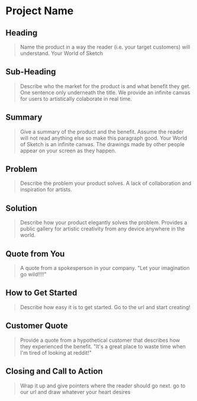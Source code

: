 # Project Name #

<!-- 
> This material was originally posted [here](http://www.quora.com/What-is-Amazons-approach-to-product-development-and-product-management). It is reproduced here for posterities sake.

There is an approach called "working backwards" that is widely used at Amazon. They work backwards from the customer, rather than starting with an idea for a product and trying to bolt customers onto it. While working backwards can be applied to any specific product decision, using this approach is especially important when developing new products or features.

For new initiatives a product manager typically starts by writing an internal press release announcing the finished product. The target audience for the press release is the new/updated product's customers, which can be retail customers or internal users of a tool or technology. Internal press releases are centered around the customer problem, how current solutions (internal or external) fail, and how the new product will blow away existing solutions.

If the benefits listed don't sound very interesting or exciting to customers, then perhaps they're not (and shouldn't be built). Instead, the product manager should keep iterating on the press release until they've come up with benefits that actually sound like benefits. Iterating on a press release is a lot less expensive than iterating on the product itself (and quicker!).

If the press release is more than a page and a half, it is probably too long. Keep it simple. 3-4 sentences for most paragraphs. Cut out the fat. Don't make it into a spec. You can accompany the press release with a FAQ that answers all of the other business or execution questions so the press release can stay focused on what the customer gets. My rule of thumb is that if the press release is hard to write, then the product is probably going to suck. Keep working at it until the outline for each paragraph flows. 

Oh, and I also like to write press-releases in what I call "Oprah-speak" for mainstream consumer products. Imagine you're sitting on Oprah's couch and have just explained the product to her, and then you listen as she explains it to her audience. That's "Oprah-speak", not "Geek-speak".

Once the project moves into development, the press release can be used as a touchstone; a guiding light. The product team can ask themselves, "Are we building what is in the press release?" If they find they're spending time building things that aren't in the press release (overbuilding), they need to ask themselves why. This keeps product development focused on achieving the customer benefits and not building extraneous stuff that takes longer to build, takes resources to maintain, and doesn't provide real customer benefit (at least not enough to warrant inclusion in the press release).
 -->
 
## Heading ##
  > Name the product in a way the reader (i.e. your target customers) will understand.
  Your World of Sketch

## Sub-Heading ##
  > Describe who the market for the product is and what benefit they get. One sentence only underneath the title.
  We provide an infinite canvas for users to artistically colaborate in real time.

## Summary ##
  > Give a summary of the product and the benefit. Assume the reader will not read anything else so make this paragraph good.
  Your World of Sketch is an infinite canvas. The drawings made by other people appear on your screen as they happen. 

## Problem ##
  > Describe the problem your product solves.
  A lack of collaboration and inspiration for artists.

## Solution ##
  > Describe how your product elegantly solves the problem.
  Provides a public gallery for artistic creativity from any device anywhere in the world.


## Quote from You ##
  > A quote from a spokesperson in your company.
  "Let your imagination go wild!!!!"

## How to Get Started ##
  > Describe how easy it is to get started.
  Go to the url and start creating!

## Customer Quote ##
  > Provide a quote from a hypothetical customer that describes how they experienced the benefit.
  "It's a great place to waste time when I'm tired of looking at reddit!"

## Closing and Call to Action ##
  > Wrap it up and give pointers where the reader should go next.
  go to our url and draw whatever your heart desires
